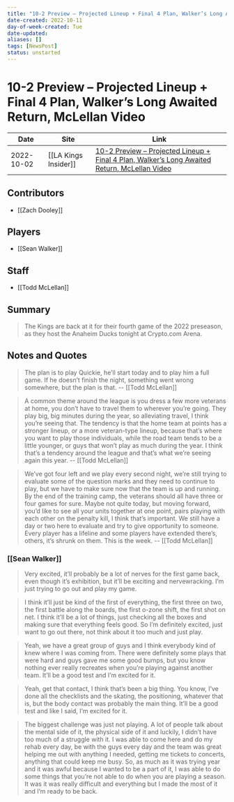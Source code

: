 ```yaml
---
title: "10-2 Preview – Projected Lineup + Final 4 Plan, Walker’s Long Awaited Return, McLellan Video"
date-created: 2022-10-11
day-of-week-created: Tue
date-updated: 
aliases: []
tags: [NewsPost]
status: unstarted
---
```


# 10-2 Preview – Projected Lineup + Final 4 Plan, Walker’s Long Awaited Return, McLellan Video

Date | Site | Link
---|---|---
2022-10-02 | [[LA Kings Insider]] | [10-2 Preview – Projected Lineup + Final 4 Plan, Walker’s Long Awaited Return, McLellan Video](http://lakingsinsider.com/2022/10/02/10-2-preview-projected-lineup-final-4-plan-walkers-long-awaited-return-mclellan-video/)

## Contributors
- [[Zach Dooley]]


## Players
- [[Sean Walker]]


## Staff
- [[Todd McLellan]]


## Summary
> The Kings are back at it for their fourth game of the 2022 preseason, as they host the Anaheim Ducks tonight at Crypto.com Arena.


## Notes and Quotes
> The plan is to play Quickie, he’ll start today and to play him a full game. If he doesn’t finish the night, something went wrong somewhere, but the plan is that. -- [[Todd McLellan]]

> A common theme around the league is you dress a few more veterans at home, you don’t have to travel them to wherever you’re going. They play big, big minutes during the year, so alleviating travel, I think you’re seeing that. The tendency is that the home team at points has a stronger lineup, or a more veteran-type lineup, because that’s where you want to play those individuals, while the road team tends to be a little younger, or guys that won’t play as much during the year. I think that’s a tendency around the league and that’s what we’re seeing again this year. -- [[Todd McLellan]]

> We’ve got four left and we play every second night, we’re still trying to evaluate some of the question marks and they need to continue to play, but we have to make sure now that the team is up and running. By the end of the training camp, the veterans should all have three or four games for sure. Maybe not quite today, but moving forward, you’d like to see all your units together at one point, pairs playing with each other on the penalty kill, I think that’s important. We still have a day or two here to evaluate and try to give opportunity to someone. Every player has a lifeline and some players have extended there’s, others, it’s shrunk on them. This is the week. -- [[Todd McLellan]]

### [[Sean Walker]]
> Very excited, it’ll probably be a lot of nerves for the first game back, even though it’s exhibition, but it’ll be exciting and nervewracking. I’m just trying to go out and play my game.

> I think it’ll just be kind of the first of everything, the first three on two, the first battle along the boards, the first o-zone shift, the first shot on net. I think it’ll be a lot of things, just checking all the boxes and making sure that everything feels good. So I’m definitely excited, just want to go out there, not think about it too much and just play.

> Yeah, we have a great group of guys and I think everybody kind of knew where I was coming from. There were definitely some plays that were hard and guys gave me some good bumps, but you know nothing ever really recreates when you’re playing against another team. It’ll be a good test and I’m excited for it.

> Yeah, get that contact, I think that’s been a big thing. You know, I’ve done all the checklists and the skating, the positioning, whatever that is, but the body contact was probably the main thing. It’ll be a good test and like I said, I’m excited for it.

> The biggest challenge was just not playing. A lot of people talk about the mental side of it, the physical side of it and luckily, I didn’t have too much of a struggle with it. I was able to come here and do my rehab every day, be with the guys every day and the team was great helping me out with anything I needed, getting me tickets to concerts, anything that could keep me busy. So, as much as it was trying year and it was awful because I wanted to be a part of it, I was able to do some things that you’re not able to do when you are playing a season. It was it was really difficult and everything but I made the most of it and I’m ready to be back.